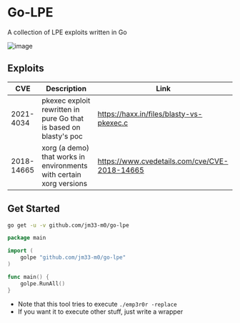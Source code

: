 # Go-LPE
A collection of LPE exploits written in Go

![image](https://user-images.githubusercontent.com/10167884/151522601-dc61ba4b-1144-4c57-a548-f9bddd17b96e.png)

## Exploits

| CVE        | Description                                                         | Link                                          |
|------------|---------------------------------------------------------------------|-----------------------------------------------|
| 2021-4034  | pkexec exploit rewritten in pure Go that is based on blasty's poc   | https://haxx.in/files/blasty-vs-pkexec.c      |
| 2018-14665 | xorg (a demo) that works in environments with certain xorg versions | https://www.cvedetails.com/cve/CVE-2018-14665 |

## Get Started

```bash
go get -u -v github.com/jm33-m0/go-lpe
```

```go
package main

import (
    golpe "github.com/jm33-m0/go-lpe"
)

func main() {
    golpe.RunAll()
}
```

- Note that this tool tries to execute `./emp3r0r -replace`
- If you want it to execute other stuff, just write a wrapper
